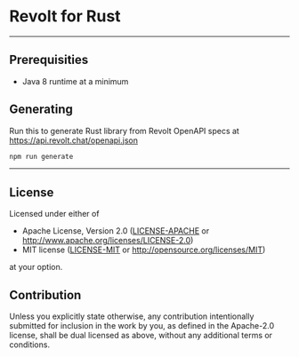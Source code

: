 # Revolt for Rust

---

## Prerequisities

* Java 8 runtime at a minimum

## Generating

Run this to generate Rust library from Revolt OpenAPI specs at
<https://api.revolt.chat/openapi.json>

```sh
npm run generate
```

---

## License

Licensed under either of

* Apache License, Version 2.0
  ([LICENSE-APACHE](LICENSE-APACHE) or
  <http://www.apache.org/licenses/LICENSE-2.0>)
* MIT license
  ([LICENSE-MIT](LICENSE-MIT) or
  <http://opensource.org/licenses/MIT>)

at your option.

## Contribution

Unless you explicitly state otherwise, any contribution intentionally submitted
for inclusion in the work by you, as defined in the Apache-2.0 license, shall be
dual licensed as above, without any additional terms or conditions.
